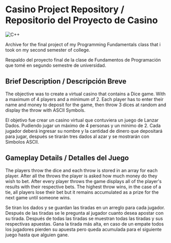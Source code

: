 # Casino Project Repository / Repositorio del Proyecto de Casino
![C++](https://img.shields.io/badge/c++-%2300599C.svg?style=for-the-badge&logo=c%2B%2B&logoColor=white)

Archive for the final project of my Programming Fundamentals class that i took on my second semester of college.

Respaldo del proyecto final de la clase de Fundamentos de Programación que tomé en segundo semestre de universidad.


 ## Brief Description / Descripción Breve
The objective was to create a virtual casino that contains a Dice game. With a maximum of 4 players and a minimum of 2. Each player has to enter their name and money to deposit for the game, then throw 3 dices at random and display the throw with ASCII Symbols.

El objetivo fue crear un casino virtual que contuviera un juego de Lanzar Dados. Pudiendo jugar un máximo de 4 personas y un mínimo de 2. Cada jugador deberá ingresar su nombre y la cantidad de dinero que depositará para jugar, después se tirarán tres dados al azar y se mostrarán con Simbolos ASCII.
         
## Gameplay Details / Detalles del Juego

The players throw the dice and each throw is stored in an array for each player. After all the throws the player is asked how much money do they wish to bet. After every player throws the game displays all of the player's results with their respective bets. The highest throw wins, in the case of a tie, all players lose their bet but it remains accumulated as a prize for the next game until someone wins.

Se tiran los dados y se guardan las tiradas en un arreglo para cada jugador. Después de las tiradas se le pregunta al jugador cuanto desea apostar con su tirada. Después de todas las tiradas se muestran todas las tiradas y sus respectivas apuestas. Gana la tirada más alta, en caso de un empate todos los jugadores pierden su apuesta pero queda acumulada para el siguiente juego hasta que alguien gane.
